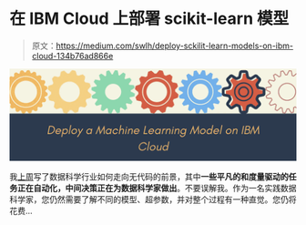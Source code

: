 # 在 IBM Cloud 上部署 scikit-learn 模型

> 原文：<https://medium.com/swlh/deploy-sckilit-learn-models-on-ibm-cloud-134b76ad866e>

![](img/f38127e59b7830c4e00f196d55b73c7f.png)

我[上周](/@lidderupk/data-science-without-much-coding-thats-the-future-like-it-or-not-️-ff518fe10a48)写了数据科学行业如何走向无代码的前景，其中**一些平凡的和度量驱动的任务正在自动化，中间决策正在为数据科学家做出**。不要误解我。作为一名实践数据科学家，您仍然需要了解不同的模型、超参数，并对整个过程有一种直觉。您仍将花费…